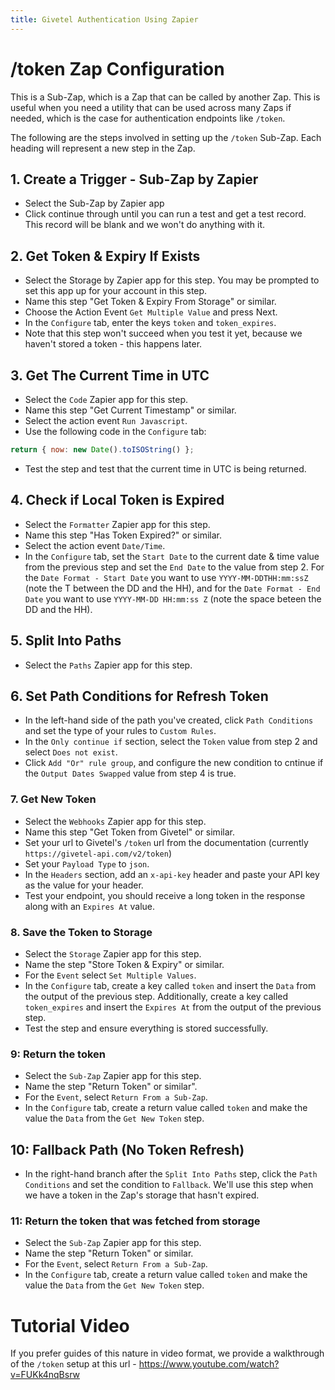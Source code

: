 ```yaml
---
title: Givetel Authentication Using Zapier
---
```


# /token Zap Configuration

This is a Sub-Zap, which is a Zap that can be called by another Zap. This is useful when you need a utility that can be used across many Zaps if needed, which is the case for authentication endpoints like `/token`.

The following are the steps involved in setting up the `/token` Sub-Zap. Each heading will represent a new step in the Zap.

## 1. Create a Trigger - Sub-Zap by Zapier

- Select the Sub-Zap by Zapier app
- Click continue through until you can run a test and get a test record. This record will be blank and we won't do anything with it.

## 2. Get Token & Expiry If Exists

- Select the Storage by Zapier app for this step. You may be prompted to set this app up for your account in this step.
- Name this step "Get Token & Expiry From Storage" or similar.
- Choose the Action Event `Get Multiple Value` and press Next.
- In the `Configure` tab, enter the keys `token` and `token_expires`.
- Note that this step won't succeed when you test it yet, because we haven't stored a token - this happens later.

## 3. Get The Current Time in UTC

- Select the `Code` Zapier app for this step.
- Name this step "Get Current Timestamp" or similar.
- Select the action event `Run Javascript`.
- Use the following code in the `Configure` tab:

```javascript
return { now: new Date().toISOString() };
```

- Test the step and test that the current time in UTC is being returned.

## 4. Check if Local Token is Expired

- Select the `Formatter` Zapier app for this step.
- Name this step "Has Token Expired?" or similar.
- Select the action event `Date/Time`.
- In the `Configure` tab, set the `Start Date` to the current date & time value from the previous step and set the `End Date` to the value from step 2. For the `Date Format - Start Date` you want to use `YYYY-MM-DDTHH:mm:ssZ` (note the T between the DD and the HH), and for the `Date Format - End Date` you want to use `YYYY-MM-DD HH:mm:ss Z` (note the space beteen the DD and the HH).

## 5. Split Into Paths

- Select the `Paths` Zapier app for this step.

## 6. Set Path Conditions for Refresh Token

- In the left-hand side of the path you've created, click `Path Conditions` and set the type of your rules to `Custom Rules`.
- In the `Only continue if` section, select the `Token` value from step 2 and select `Does not exist`.
- Click `Add "Or" rule group`, and configure the new condition to cntinue if the `Output Dates Swapped` value from step 4 is true.

### 7. Get New Token

- Select the `Webhooks` Zapier app for this step.
- Name this step "Get Token from Givetel" or similar.
- Set your url to Givetel's `/token` url from the documentation (currently `https://givetel-api.com/v2/token`)
- Set your `Payload Type` to `json`.
- In the `Headers` section, add an `x-api-key` header and paste your API key as the value for your header.
- Test your endpoint, you should receive a long token in the response along with an `Expires At` value.

### 8. Save the Token to Storage

- Select the `Storage` Zapier app for this step.
- Name the step "Store Token & Expiry" or similar.
- For the `Event` select `Set Multiple Values`.
- In the `Configure` tab, create a key called `token` and insert the `Data` from the output of the previous step. Additionally, create a key called `token_expires` and insert the `Expires At` from the output of the previous step.
- Test the step and ensure everything is stored successfully.

### 9: Return the token

- Select the `Sub-Zap` Zapier app for this step.
- Name the step "Return Token" or similar".
- For the `Event`, select `Return From a Sub-Zap`.
- In the `Configure` tab, create a return value called `token` and make the value the `Data` from the `Get New Token` step.

## 10: Fallback Path (No Token Refresh)

- In the right-hand branch after the `Split Into Paths` step, click the `Path Conditions` and set the condition to `Fallback`. We'll use this step when we have a token in the Zap's storage that hasn't expired.

### 11: Return the token that was fetched from storage

- Select the `Sub-Zap` Zapier app for this step.
- Name the step "Return Token" or similar.
- For the `Event`, select `Return From a Sub-Zap`.
- In the `Configure` tab, create a return value called `token` and make the value the `Data` from the `Get New Token` step.

# Tutorial Video

If you prefer guides of this nature in video format, we provide a walkthrough of the `/token`
setup at this url - https://www.youtube.com/watch?v=FUKk4nqBsrw
